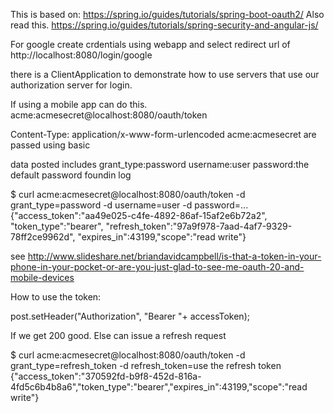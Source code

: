 
This is based on:
https://spring.io/guides/tutorials/spring-boot-oauth2/
Also read this. https://spring.io/guides/tutorials/spring-security-and-angular-js/


For google create crdentials using webapp
and select redirect url of http://localhost:8080/login/google

there is a ClientApplication to demonstrate how to use servers that use our authorization server for login.

If using a mobile app can do this.
acme:acmesecret@localhost:8080/oauth/token

Content-Type: application/x-www-form-urlencoded
acme:acmesecret are passed using basic

data posted includes
grant_type:password
username:user
password:the default password foundin log


$ curl acme:acmesecret@localhost:8080/oauth/token -d grant_type=password -d username=user -d password=...
{"access_token":"aa49e025-c4fe-4892-86af-15af2e6b72a2",
"token_type":"bearer",
"refresh_token":"97a9f978-7aad-4af7-9329-78ff2ce9962d",
"expires_in":43199,"scope":"read write"}

see http://www.slideshare.net/briandavidcampbell/is-that-a-token-in-your-phone-in-your-pocket-or-are-you-just-glad-to-see-me-oauth-20-and-mobile-devices

How to use the token:

post.setHeader("Authorization", "Bearer "+ accessToken);

If we get 200 good.
Else can issue a refresh request

$ curl acme:acmesecret@localhost:8080/oauth/token -d grant_type=refresh_token -d refresh_token=use the refresh token
{"access_token":"370592fd-b9f8-452d-816a-4fd5c6b4b8a6","token_type":"bearer","expires_in":43199,"scope":"read write"}
